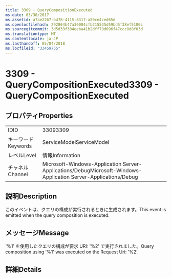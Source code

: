 ```yaml
---
title: 3309 - QueryCompositionExecuted
ms.date: 03/30/2017
ms.assetid: a7ae2267-b478-4115-8317-a89ce4ced65d
ms.openlocfilehash: 292864b47a36084cfb215535d59bd5f38ef5180c
ms.sourcegitcommit: 3d5d33f384eeba41b2dff79d096f47ccc8d8f03d
ms.translationtype: MT
ms.contentlocale: ja-JP
ms.lasthandoff: 05/04/2018
ms.locfileid: "33459755"
---
```

# <a name="3309---querycompositionexecuted"></a><span data-ttu-id="f4211-102">3309 - QueryCompositionExecuted</span><span class="sxs-lookup"><span data-stu-id="f4211-102">3309 - QueryCompositionExecuted</span></span>
## <a name="properties"></a><span data-ttu-id="f4211-103">プロパティ</span><span class="sxs-lookup"><span data-stu-id="f4211-103">Properties</span></span>  
  
|||  
|-|-|  
|<span data-ttu-id="f4211-104">ID</span><span class="sxs-lookup"><span data-stu-id="f4211-104">ID</span></span>|<span data-ttu-id="f4211-105">3309</span><span class="sxs-lookup"><span data-stu-id="f4211-105">3309</span></span>|  
|<span data-ttu-id="f4211-106">キーワード</span><span class="sxs-lookup"><span data-stu-id="f4211-106">Keywords</span></span>|<span data-ttu-id="f4211-107">ServiceModel</span><span class="sxs-lookup"><span data-stu-id="f4211-107">ServiceModel</span></span>|  
|<span data-ttu-id="f4211-108">レベル</span><span class="sxs-lookup"><span data-stu-id="f4211-108">Level</span></span>|<span data-ttu-id="f4211-109">情報</span><span class="sxs-lookup"><span data-stu-id="f4211-109">Information</span></span>|  
|<span data-ttu-id="f4211-110">チャネル</span><span class="sxs-lookup"><span data-stu-id="f4211-110">Channel</span></span>|<span data-ttu-id="f4211-111">Microsoft-Windows-Application Server-Applications/Debug</span><span class="sxs-lookup"><span data-stu-id="f4211-111">Microsoft-Windows-Application Server-Applications/Debug</span></span>|  
  
## <a name="description"></a><span data-ttu-id="f4211-112">説明</span><span class="sxs-lookup"><span data-stu-id="f4211-112">Description</span></span>  
 <span data-ttu-id="f4211-113">このイベントは、クエリの構成が実行されるときに生成されます。</span><span class="sxs-lookup"><span data-stu-id="f4211-113">This event is emitted when the query composition is executed.</span></span>  
  
## <a name="message"></a><span data-ttu-id="f4211-114">メッセージ</span><span class="sxs-lookup"><span data-stu-id="f4211-114">Message</span></span>  
 <span data-ttu-id="f4211-115">'%1' を使用したクエリの構成が要求 URI: '%2' で実行されました。</span><span class="sxs-lookup"><span data-stu-id="f4211-115">Query composition using '%1' was executed on the Request Uri: '%2'.</span></span>  
  
## <a name="details"></a><span data-ttu-id="f4211-116">詳細</span><span class="sxs-lookup"><span data-stu-id="f4211-116">Details</span></span>
